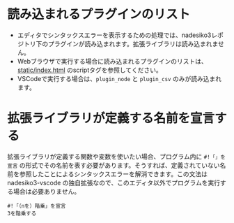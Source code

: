 # 読み込まれるプラグインのリスト
- エディタでシンタックスエラーを表示するための処理では、nadesiko3レポジトリ下のプラグインが読み込まれます。拡張ライブラリは読み込まれません。
- Webブラウザで実行する場合に読み込まれるプラグインのリストは、[static/index.html](./static/index.html) のscriptタグを参照してください。
- VSCodeで実行する場合は、`plugin_node` と `plugin_csv` のみが読み込まれます。

# 拡張ライブラリが定義する名前を宣言する
拡張ライブラリが定義する関数や変数を使いたい場合、プログラム内に `#!「」を宣言` の形式でその名前を表す必要があります。そうすれば、定義されていない名前を参照したことによるシンタックスエラーを解消できます。この文法は nadesiko3-vscode の独自拡張なので、このエディタ以外でプログラムを実行する場合は必要ありません。

```
#!「（nを）階乗」を宣言
3を階乗する
```
